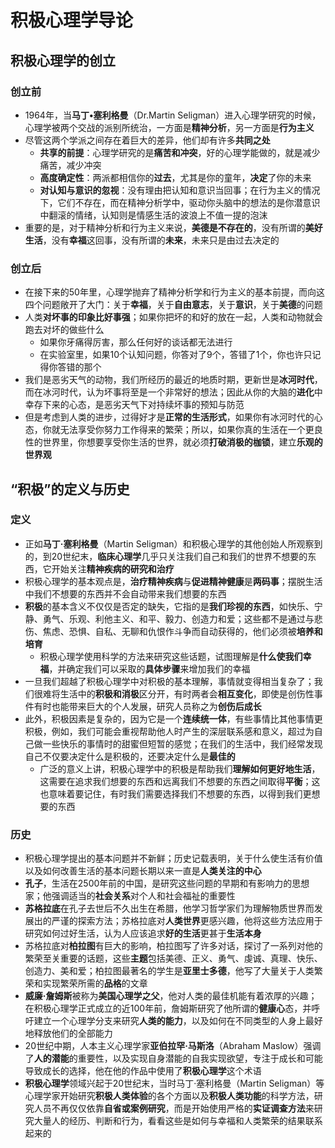 # 积极心理学导论
## 积极心理学的创立
### 创立前
* 1964年，当**马丁•塞利格曼**（Dr.Martin Seligman）进入心理学研究的时候，心理学被两个交战的派别所统治，一方面是**精神分析**，另一方面是**行为主义**
* 尽管这两个学派之间存在着巨大的差异，他们却有许多**共同之处**
  * **共享的前提**：心理学研究的是**痛苦和冲突**，好的心理学能做的，就是减少痛苦，减少冲突
  * **高度确定性**：两派都相信你的**过去**，尤其是你的童年，**决定**了你的未来
  * **对认知与意识的忽视**：没有理由把认知和意识当回事；在行为主义的情况下，它们不存在，而在精神分析学中，驱动你头脑中的想法的是你潜意识中翻滚的情绪，认知则是情感生活的波浪上不值一提的泡沫
* 重要的是，对于精神分析和行为主义来说，**美德是不存在的**，没有所谓的**美好生活**，没有**幸福**这回事，没有所谓的**未来**，未来只是由过去决定的
### 创立后
* 在接下来的50年里，心理学抛弃了精神分析学和行为主义的基本前提，而向这四个问题敞开了大门：关于**幸福**，关于**自由意志**，关于**意识**，关于**美德**的问题
* 人类**对坏事的印象比好事强**；如果你把坏的和好的放在一起，人类和动物就会跑去对坏的做些什么
  * 如果你牙痛得厉害，那么任何好的谈话都无法进行
  * 在实验室里，如果10个认知问题，你答对了9个，答错了1个，你也许只记得你答错的那个
* 我们是恶劣天气的动物，我们所经历的最近的地质时期，更新世是**冰河时代**，而在冰河时代，认为坏事将至是一个非常好的想法；因此从你的大脑的**进化**中幸存下来的心态，是恶劣天气下对持续坏事的预知与防范
* 但是考虑到人类的进步，过得好才是**正常的生活形式**，如果你有冰河时代的心态，你就无法享受你努力工作得来的繁荣；所以，如果你真的生活在一个更良性的世界里，你想要享受你生活的世界，就必须**打破消极的枷锁**，建立**乐观的世界观**
## “积极”的定义与历史
### 定义
* 正如**马丁·塞利格曼**（Martin Seligman）和积极心理学的其他创始人所观察到的，到20世纪末，**临床心理学**几乎只关注我们自己和我们的世界不想要的东西，它开始关注**精神疾病的研究和治疗**
* 积极心理学的基本观点是，**治疗精神疾病**与**促进精神健康**是**两码事**；摆脱生活中我们不想要的东西并不会自动带来我们想要的东西
* **积极**的基本含义不仅仅是否定的缺失，它指的是**我们珍视的东西**，如快乐、宁静、勇气、乐观、利他主义、和平、毅力、创造力和爱；这些都不是通过与悲伤、焦虑、恐惧、自私、无聊和仇恨作斗争而自动获得的，他们必须被**培养和培育**
  * 积极心理学使用科学的方法来研究这些话题，试图理解是**什么使我们幸福**，并确定我们可以采取的**具体步骤**来增加我们的幸福
* 一旦我们超越了积极心理学中对积极的基本理解，事情就变得相当复杂了；我们很难将生活中的**积极和消极**区分开，有时两者会**相互变化**，即使是创伤性事件有时也能带来巨大的个人发展，研究人员称之为**创伤后成长**
* 此外，积极因素是复杂的，因为它是一个**连续统一体**，有些事情比其他事情更积极，例如，我们可能会重视帮助他人时产生的深层联系感和意义，超过为自己做一些快乐的事情时的甜蜜但短暂的感觉；在我们的生活中，我们经常发现自己不仅要决定什么是积极的，还要决定什么是**最佳的**
  * 广泛的意义上讲，积极心理学中的积极是帮助我们**理解如何更好地生活**，这需要在追求我们想要的东西和远离我们不想要的东西之间取得**平衡**；这也意味着要记住，有时我们需要选择我们不想要的东西，以得到我们更想要的东西
### 历史
* 积极心理学提出的基本问题并不新鲜；历史记载表明，关于什么使生活有价值以及如何改善生活的基本问题长期以来一直是**人类关注的中心**
* **孔子**，生活在2500年前的中国，是研究这些问题的早期和有影响力的思想家；他强调适当的**社会关系**对个人和社会福祉的重要性
* **苏格拉底**在孔子去世后不久出生在希腊，他学习哲学家们为理解物质世界而发展出的严谨的探索方法；苏格拉底对**人类世界**更感兴趣，他将这些方法应用于研究如何过好生活，认为人应该追求**好的生活**更甚于**生活本身**
* 苏格拉底对**柏拉图**有巨大的影响，柏拉图写了许多对话，探讨了一系列对他的繁荣至关重要的话题，这些**主题**包括美德、正义、勇气、虔诚、真理、快乐、创造力、美和爱；柏拉图最著名的学生是**亚里士多德**，他写了大量关于人类繁荣和实现繁荣所需的**品格**的文章
* **威廉·詹姆斯**被称为**美国心理学之父**，他对人类的最佳机能有着浓厚的兴趣；在积极心理学正式成立的近100年前，詹姆斯研究了他所谓的**健康心**态，并呼吁建立一个心理学分支来研究**人类的能力**，以及如何在不同类型的人身上最好地释放他们的全部能力
* 20世纪中期，人本主义心理学家**亚伯拉罕·马斯洛**（Abraham Maslow）强调了**人的潜能**的重要性，以及实现自身潜能的自我实现欲望，专注于成长和可能导致成长的选择，他在他的作品中使用了**积极心理学**这个术语
* **积极心理学**领域兴起于20世纪末，当时马丁·塞利格曼（Martin Seligman）等心理学家开始研究**积极人类体验**的各个方面以及**积极人类功能**的科学方法，研究人员不再仅仅依靠**自省或案例研究**，而是开始使用严格的**实证调查方法**来研究大量人的经历、判断和行为，看看这些是如何与幸福和人类繁荣的结果联系起来的